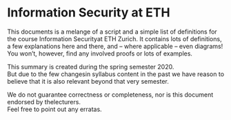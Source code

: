 # Information Security at ETH

This documents is a melange of a script and a simple list of definitions for the course
Information  Securityat ETH Zurich.  It contains lots of definitions,  a few explanations
here and there,  and – where applicable – even diagrams!  You won’t,  however,  find any
involved proofs or lots of examples.

This summary is created during the spring semester 2020.  
But due to the few changesin syllabus content in the past we have reason to believe that it is also relevant beyond
that very semester. 

We do not guarantee correctness or completeness, nor is this document endorsed by thelecturers.  
Feel free to point out any erratas.
